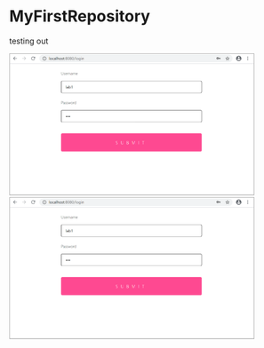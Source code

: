 # MyFirstRepository
testing out

![Alt](/sample/login.jpg "title")  ![image](/sample/login.jpg "title2")
